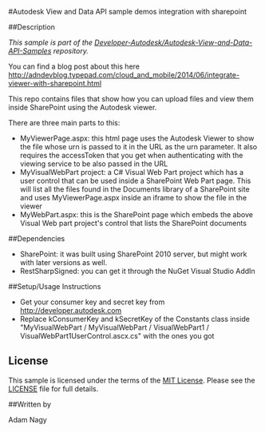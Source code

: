 #Autodesk View and Data API sample demos integration with sharepoint

##Description

*This sample is part of the [Developer-Autodesk/Autodesk-View-and-Data-API-Samples](https://github.com/Developer-Autodesk/autodesk-view-and-data-api-samples) repository.*

You can find a blog post about this here http://adndevblog.typepad.com/cloud_and_mobile/2014/06/integrate-viewer-with-sharepoint.html

This repo contains files that show how you can upload files and view them inside SharePoint using the Autodesk viewer.

There are three main parts to this:
* MyViewerPage.aspx: this html page uses the Autodesk Viewer to show the file whose urn is  passed to it in the URL as the urn parameter. It also requires the accessToken that you get when authenticating with the viewing service to be also passed in the URL
* MyVisualWebPart project: a C# Visual Web Part project which has a user control that can be used inside a SharePoint Web Part page. This will list all the files found in the Documents library of a SharePoint site and uses MyViewerPage.aspx inside an iframe to show the file in the viewer
* MyWebPart.aspx: this is the SharePoint page which embeds the above Visual Web part project's control that lists the SharePoint documents 


##Dependencies

* SharePoint: it was built using SharePoint 2010 server, but might work with later versions as well.
* RestSharpSigned: you can get it through the NuGet Visual Studio AddIn  

##Setup/Usage Instructions

* Get your consumer key and secret key from http://developer.autodesk.com
* Replace kConsumerKey and kSecretKey of the Constants class inside "MyVisualWebPart / MyVisualWebPart / VisualWebPart1 / VisualWebPart1UserControl.ascx.cs" with the ones you got

## License

This sample is licensed under the terms of the [MIT License](http://opensource.org/licenses/MIT). Please see the [LICENSE](LICENSE) file for full details.

##Written by 

Adam Nagy





    
